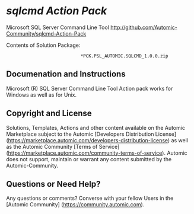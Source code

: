 *sqlcmd Action Pack*
=============


Microsoft SQL Server Command Line Tool
http://github.com/Automic-Community/sqlcmd-Action-Pack

<!-- List of attached files -->
Contents of Solution Package:

						
								*PCK.PSL_AUTOMIC.SQLCMD_1.0.0.zip
								
						


Documenation and Instructions
---

<p>Microsoft (R) SQL Server Command Line Tool Action pack works for Windows as well as for Unix.</p>

Copyright and License
---

Solutions, Templates, Actions and other content available on the Automic Marketplace subject to the Automic [Developers Distribution License] (https://marketplace.automic.com/developers-distribution-license) as well as the Automic Community [Terms of Service] (https://marketplace.automic.com/community-terms-of-service).
Automic does not support, maintain or warrant any content submitted by the Automic-Community.



Questions or Need Help? 
---
Any questions or comments? Converse with your fellow Users in the [Automic Community] (https://community.automic.com).